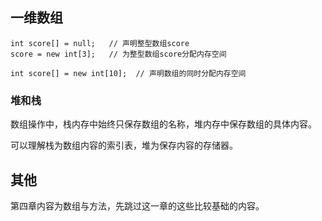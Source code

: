 ## 一维数组

```
int score[] = null;   // 声明整型数组score
score = new int[3];   // 为整型数组score分配内存空间

int score[] = new int[10];  // 声明数组的同时分配内存空间
```

### 堆和栈

数组操作中，栈内存中始终只保存数组的名称，堆内存中保存数组的具体内容。

可以理解栈为数组内容的索引表，堆为保存内容的存储器。

## 其他

第四章内容为数组与方法，先跳过这一章的这些比较基础的内容。
